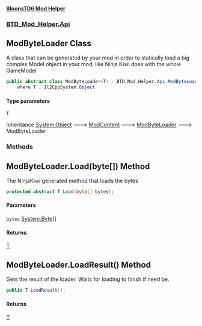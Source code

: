 #### [BloonsTD6 Mod Helper](index.md 'index')
### [BTD_Mod_Helper.Api](index.md#BTD_Mod_Helper.Api 'BTD_Mod_Helper.Api')

## ModByteLoader<T> Class

A class that can be generated by your mod in order to statically load a big complex Model object in your mod, like Ninja Kiwi does with the whole GameModel

```csharp
public abstract class ModByteLoader<T> : BTD_Mod_Helper.Api.ModByteLoader
    where T : Il2CppSystem.Object
```
#### Type parameters

<a name='BTD_Mod_Helper.Api.ModByteLoader_T_.T'></a>

`T`

Inheritance [System.Object](https://docs.microsoft.com/en-us/dotnet/api/System.Object 'System.Object') &#129106; [ModContent](BTD_Mod_Helper.Api.ModContent.md 'BTD_Mod_Helper.Api.ModContent') &#129106; [ModByteLoader](BTD_Mod_Helper.Api.ModByteLoader.md 'BTD_Mod_Helper.Api.ModByteLoader') &#129106; ModByteLoader<T>
### Methods

<a name='BTD_Mod_Helper.Api.ModByteLoader_T_.Load(byte[])'></a>

## ModByteLoader<T>.Load(byte[]) Method

The NinjaKiwi generated method that loads the bytes

```csharp
protected abstract T Load(byte[] bytes);
```
#### Parameters

<a name='BTD_Mod_Helper.Api.ModByteLoader_T_.Load(byte[]).bytes'></a>

`bytes` [System.Byte](https://docs.microsoft.com/en-us/dotnet/api/System.Byte 'System.Byte')[[]](https://docs.microsoft.com/en-us/dotnet/api/System.Array 'System.Array')

#### Returns
[T](BTD_Mod_Helper.Api.ModByteLoader_T_.md#BTD_Mod_Helper.Api.ModByteLoader_T_.T 'BTD_Mod_Helper.Api.ModByteLoader<T>.T')

<a name='BTD_Mod_Helper.Api.ModByteLoader_T_.LoadResult()'></a>

## ModByteLoader<T>.LoadResult() Method

Gets the result of the loader. Waits for loading to finish if need be.

```csharp
public T LoadResult();
```

#### Returns
[T](BTD_Mod_Helper.Api.ModByteLoader_T_.md#BTD_Mod_Helper.Api.ModByteLoader_T_.T 'BTD_Mod_Helper.Api.ModByteLoader<T>.T')